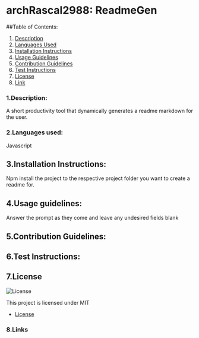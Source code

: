 
  # archRascal2988: ReadmeGen

  ##Table of Contents:
  1. [ Description ](#des)
  2. [ Languages Used ](#lang)
  3. [ Installation Instructions ](#inst)
  4. [ Usage Guidelines ](#use)
  5. [ Contribution Guidelines ](#cont)
  6. [ Test Instructions ](#test)
  7. [ License ](#lic)
  8. [ Link ](#link)

  <a name="des"></a>
  ### 1.Description:
  A short productivity tool that dynamically generates a readme markdown for the user.

  <a name="lang"></a>
  ### 2.Languages used:
  Javascript

  <a name="inst"></a>
  ## 3.Installation Instructions:
  Npm install the project to the respective project folder you want to create a readme for.
  
  <a name="use"></a>
  ## 4.Usage guidelines:
  Answer the prompt as they come and leave any undesired fields blank

  <a name="cont"></a>
  ## 5.Contribution Guidelines:
  

  <a name="test"></a>
  ## 6.Test Instructions:
  


  <a name="lic"></a>
  ## 7.License
  ![License](https://img.shields.io/badge/license-MIT-blue.svg)
  
  This project is licensed under MIT
  
 * [License](https://opensource.org/licenses/MIT)

  <a name="link"></a>
  ### 8.Links
  
